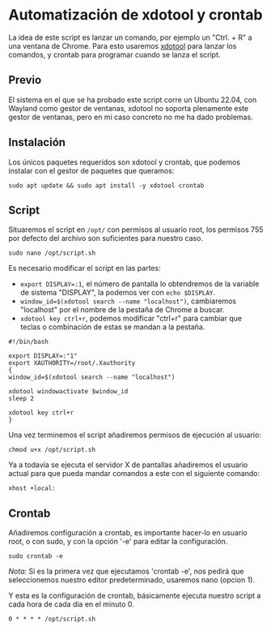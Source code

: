 # Automatización de xdotool y crontab

La idea de este script es lanzar un comando, por ejemplo un "Ctrl. + R" a una ventana de Chrome. Para esto usaremos [xdotool](https://github.com/jordansissel/xdotool) para lanzar los comandos, y crontab para programar cuando se lanza el script.

## Previo

El sistema en el que se ha probado este script corre un Ubuntu 22.04, con Wayland como gestor de ventanas, xdotool no soporta plenamente este gestor de ventanas, pero en mi caso concreto no me ha dado problemas.

## Instalación 

Los únicos paquetes requeridos son xdotool y crontab, que podemos instalar con el gestor de paquetes que queramos:

`sudo apt update && sudo apt install -y xdotool crontab`

## Script

Situaremos el script en `/opt/` con permisos al usuario root, los permisos 755 por defecto del archivo son suficientes para nuestro caso.

`sudo nano /opt/script.sh`

Es necesario modificar el script en las partes:

* `export DISPLAY=:1`, el número de pantalla lo obtendremos de la variable de sistema "DISPLAY", la podemos ver con `echo $DISPLAY`.
* `window_id=$(xdotool search --name "localhost")`, cambiaremos "localhost" por el nombre de la pestaña de Chrome a buscar.
* `xdotool key ctrl+r`, podemos modificar "ctrl+r" para cambiar que teclas o combinación de estas se mandan a la pestaña.


```
#!/bin/bash

export DISPLAY=:"1"
export XAUTHORITY=/root/.Xauthority
{
window_id=$(xdotool search --name "localhost")

xdotool windowactivate $window_id
sleep 2

xdotool key ctrl+r
}
```

Una vez terminemos el script añadiremos permisos de ejecución al usuario:

`chmod u+x /opt/script.sh`

Ya a todavía se ejecuta el servidor X de pantallas añadiremos el usuario actual para que pueda mandar comandos a este con el siguiente comando:

`xhost +local:`

## Crontab

Añadiremos configuración a crontab, es importante hacer-lo en usuario root, o con sudo, y con la opción '-e' para editar la configuración.

`sudo crontab -e `

*Nota:* Si es la primera vez que ejecutamos 'crontab -e', nos pedirá que seleccionemos nuestro editor predeterminado, usaremos nano (opcion 1).

Y esta es la configuración de crontab, básicamente ejecuta nuestro script a cada hora de cada día en el minuto 0.   

`0 * * * * /opt/script.sh`